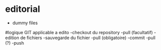 # editorial
- dummy files


#logique GIT applicable a edito
-checkout du repository
-pull (facultatif)
-edition de fichiers
-sauvegarde du fichier
-pull (obligatoire)
-commit 
-pull (?)
-push

